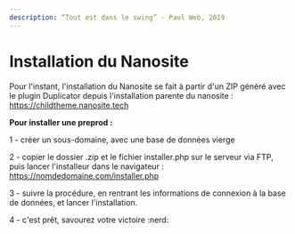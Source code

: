 ```yaml
---
description: “Tout est dans le swing” - Paul Web, 2019
---
```


# Installation du Nanosite

Pour l'instant, l'installation du Nanosite se fait à partir d'un ZIP généré avec le plugin Duplicator depuis l'installation parente du nanosite : https://childtheme.nanosite.tech

**Pour installer une preprod :**&#x20;

1 - créer un sous-domaine, avec une base de données vierge

2 - copier le dossier .zip et le fichier installer.php sur le serveur via FTP, puis lancer l'installeur dans le navigateur : https://nomdedomaine.com/installer.php

3 - suivre la procédure, en rentrant les informations de connexion à la base de données, et lancer l'installation.

4 - c'est prêt, savourez votre victoire :nerd:



&#x20;
